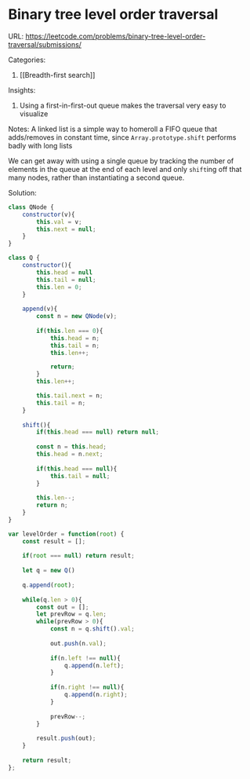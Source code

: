 # Binary tree level order traversal

URL: https://leetcode.com/problems/binary-tree-level-order-traversal/submissions/

Categories:
1. [[Breadth-first search]]

Insights:
1. Using a first-in-first-out queue makes the traversal very easy to visualize

Notes:
A linked list is a simple way to homeroll a FIFO queue that adds/removes in constant time, since `Array.prototype.shift` performs badly with long lists

We can get away with using a single queue by tracking the number of elements in the queue at the end of each level and only `shift`ing off that many nodes, rather than instantiating a second queue.

Solution:
```javascript
class QNode {
    constructor(v){
        this.val = v;
        this.next = null;
    }
}

class Q {
    constructor(){
        this.head = null
        this.tail = null;
        this.len = 0;
    }
    
    append(v){
        const n = new QNode(v);
        
        if(this.len === 0){
            this.head = n;
            this.tail = n;
            this.len++;

            return;
        }
        this.len++;

        this.tail.next = n;
        this.tail = n;
    }
    
    shift(){
        if(this.head === null) return null;
        
        const n = this.head;
        this.head = n.next;
        
        if(this.head === null){
            this.tail = null;
        }
        
        this.len--;
        return n;
    }
}

var levelOrder = function(root) {
    const result = [];
    
    if(root === null) return result;
    
    let q = new Q()
    
    q.append(root);
    
    while(q.len > 0){
        const out = [];
        let prevRow = q.len;
        while(prevRow > 0){
            const n = q.shift().val;
            
            out.push(n.val);
            
            if(n.left !== null){
                q.append(n.left);
            }
            
            if(n.right !== null){
                q.append(n.right);
            }
            
            prevRow--;
        }
        
        result.push(out);
    }
    
    return result;
};
```